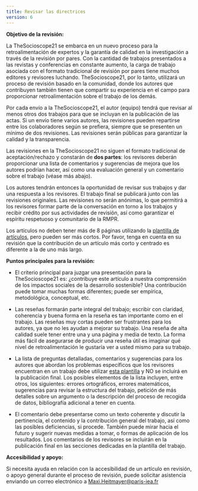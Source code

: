 ```yaml
---
title: Revisar las directrices
version: 6
---
```


**Objetivo de la revisión:**

La TheSocioscope21 se embarca en un nuevo proceso para la retroalimentación de expertos y la garantía de calidad en la investigación a través de la revisión por pares. Con la cantidad de trabajos presentados a las revistas y conferencias en constante aumento, la carga de trabajo asociada con el formato tradicional de revisión por pares tiene muchos editores y revisores luchando. TheSocioscope21, por lo tanto, utilizará un proceso de revisión basado en la comunidad, donde los autores que contribuyen también tienen que compartir su experiencia en el campo para proporcionar retroalimentación sobre el trabajo de los demás.

Por cada envío a la TheSocioscope21, el autor (equipo) tendrá que revisar al menos otros dos trabajos para que se incluyan en la publicación de las actas. Si un envío tiene varios autores, las revisiones pueden repartirse entre los colaboradores según se prefiera, siempre que se presenten un mínimo de dos revisiones. Las revisiones serán públicas para garantizar la calidad y la transparencia.

Las revisiones en la TheSocioscope21 no siguen el formato tradicional de aceptación/rechazo y constarán de **dos partes**: los revisores deberán proporcionar una lista de comentarios y sugerencias de mejora que los autores podrían hacer, así como una evaluación general y un comentario sobre el trabajo (véase más abajo).

Los autores tendrán entonces la oportunidad de revisar sus trabajos y dar una respuesta a los revisores. El trabajo final se publicará junto con las revisiones originales. Las revisiones no serán anónimas, lo que permitirá a los revisores formar parte de la conversación en torno a los trabajos y recibir crédito por sus actividades de revisión, así como garantizar el espíritu respetuoso y comunitario de la RMPR.

Los artículos no deben tener más de 8 páginas utilizando la [plantilla de artículos](https://thesocioscope.org/conference/TheSocioscope21_Full_Paper_Template.docx), pero pueden ser más cortos. Por favor, tenga en cuenta en su revisión que la contribución de un artículo más corto y centrado es diferente a la de uno más largo.

**Puntos principales para la revisión:**

- El criterio principal para juzgar una presentación para la TheSocioscope21 es: ¿contribuye este artículo a nuestra comprensión de los impactos sociales de la desarrollo sostenible? Una contribución puede tomar muchas formas diferentes; puede ser empírica, metodológica, conceptual, etc.

- Las reseñas formarán parte integral del trabajo; escribir con claridad, coherencia y buena forma en la reseña es tan importante como en el trabajo. Las reseñas muy cortas pueden ser frustrantes para los autores, ya que no les ayudan a mejorar su trabajo. Una reseña de alta calidad suele tener entre una y una página y media de texto. La forma más fácil de asegurarse de producir una reseña útil es imaginar qué nivel de retroalimentación le gustaría ver a usted mismo para su trabajo.

- La lista de preguntas detalladas, comentarios y sugerencias para los autores que abordan los problemas específicos que los revisores encuentran en un trabajo debe utilizar [esta plantilla](https://thesocioscope.org/conference/TheSocioscope21_Review_Template.docx) y NO se incluirá en la publicación final. Los posibles elementos de la lista incluyen, entre otros, los siguientes: errores ortográficos, errores matemáticos, sugerencias para revisar la estructura del trabajo, petición de más detalles sobre un argumento o la descripción del proceso de recogida de datos, bibliografía adicional a tener en cuenta.

- El comentario debe presentarse como un texto coherente y discutir la pertinencia, el contenido y la contribución general del trabajo, así como las posibles deficiencias, si procede. También puede mirar hacia el futuro y sugerir nuevas medidas a tomar, o formas de aplicación de los resultados. Los comentarios de los revisores se incluirán en la publicación final en las secciones dedicadas en la plantilla del trabajo.

<!-- -->

**Accesibilidad y apoyo:**

Si necesita ayuda en relación con la accesibilidad de un artículo en revisión, o apoyo general durante el proceso de revisión, puede solicitar asistencia enviando un correo electrónico a Maxi.Heitmayer@paris-iea.fr
